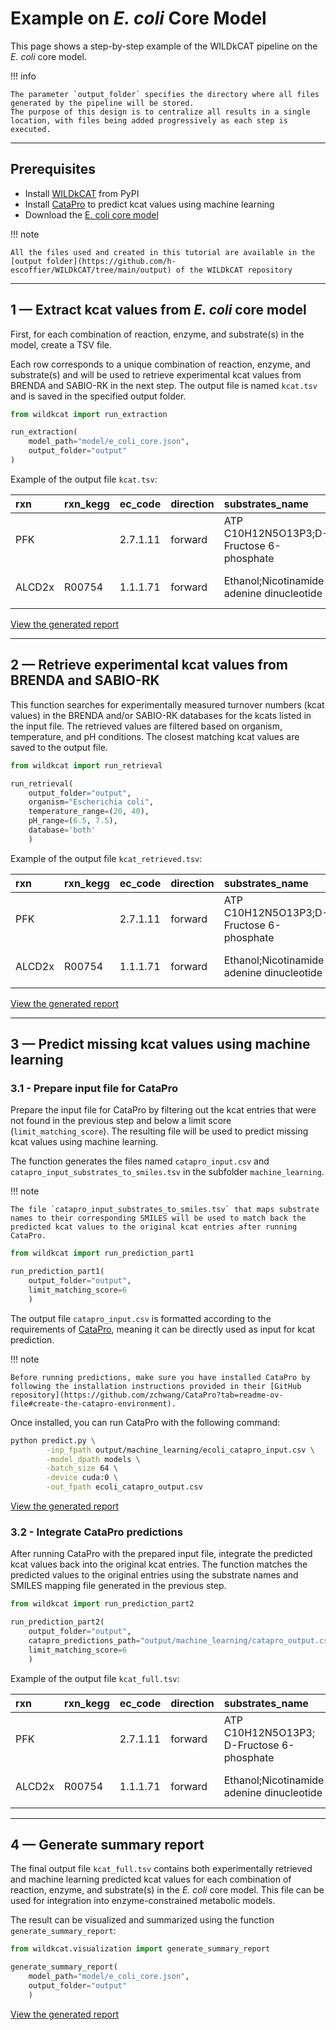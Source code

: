 # Example on _E. coli_ Core Model

This page shows a step-by-step example of the WILDkCAT pipeline on the _E. coli_ core model.

!!! info 

    The parameter `output_folder` specifies the directory where all files generated by the pipeline will be stored.  
    The purpose of this design is to centralize all results in a single location, with files being added progressively as each step is executed.  

---

## Prerequisites

- Install [WILDkCAT](../installation.md) from PyPI
- Install [CataPro](https://github.com/zchwang/CataPro) to predict kcat values using machine learning
- Download the [E. coli core model](http://bigg.ucsd.edu/static/models/e_coli_core.json)

!!! note 

    All the files used and created in this tutorial are available in the [output folder](https://github.com/h-escoffier/WILDkCAT/tree/main/output) of the WILDkCAT repository

---

## 1 — Extract kcat values from _E. coli_ core model

First, for each combination of reaction, enzyme, and substrate(s) in the model, create a TSV file. 

Each row corresponds to a unique combination of reaction, enzyme, and substrate(s) and will be used to retrieve experimental kcat values from BRENDA and SABIO-RK in the next step.
The output file is named `kcat.tsv` and is saved in the specified output folder.

```python
from wildkcat import run_extraction

run_extraction(
    model_path="model/e_coli_core.json",
    output_folder="output"
)
```

Example of the output file `kcat.tsv`:

| rxn | rxn_kegg | ec_code | direction | substrates_name | substrates_kegg | products_name | products_kegg | genes | uniprot | catalytic_enzyme | warning |
| :-- | :------- | :------ | :-------- | :-------------- | :-------------- | :------------ | :------------ | :---- | :------ | :--------------- | :------ |
| PFK |          | 2.7.1.11 | forward | ATP C10H12N5O13P3;D-Fructose 6-phosphate | C00002;C05345 | ADP C10H12N5O10P2;D-Fructose 1,6-bisphosphate;H+ | C00008;C00354;C00080 | b3916 | P0A796 | P0A796 |  |
| ALCD2x | R00754 | 1.1.1.71 | forward | Ethanol;Nicotinamide adenine dinucleotide | C00469;C00003 | Acetaldehyde;H+;Nicotinamide adenine dinucleotide - reduced | C00084;C00080;C00004 | b0356 | P25437 | P25437 |  |

[View the generated report](extract_ecoli_report.html)

---

## 2 — Retrieve experimental kcat values from BRENDA and SABIO-RK

This function searches for experimentally measured turnover numbers (kcat values) in the BRENDA and/or SABIO-RK databases for the kcats listed in the input file. 
The retrieved values are filtered based on organism, temperature, and pH conditions. The closest matching kcat values are saved to the output file.

```python
from wildkcat import run_retrieval

run_retrieval(
    output_folder="output",
    organism="Escherichia coli",
    temperature_range=(20, 40),
    pH_range=(6.5, 7.5),
    database='both'
    )
```

Example of the output file `kcat_retrieved.tsv`:

| rxn | rxn_kegg | ec_code | direction | substrates_name | substrates_kegg | products_name | products_kegg | genes | uniprot | catalytic_enzyme | warning | kcat | matching_score | kcat_substrate | kcat_organism | kcat_enzyme | kcat_temperature | kcat_ph | kcat_variant | kcat_db | kcat_id_percent | kcat_organism_score |
| :-- | :------- | :------ | :-------- | :-------------- | :-------------- | :------------ | :------------ | :---- | :------ | :--------------- | :------ | :--- | :------------- | :------------- | :------------ | :---------- | :--------------- | :------ | :----------- | :------ | :-------------- | :------------------ |
| PFK |          | 2.7.1.11 | forward | ATP C10H12N5O13P3;D-Fructose 6-phosphate | C00002;C05345 | ADP C10H12N5O10P2;D-Fructose 1,6-bisphosphate;H+ | C00008;C00354;C00080 | b3916 | P0A796 | P0A796 | |  0.016 | 1 | D-fructose 6-phosphate | Escherichia coli | P0A796 | 30.0 | 7.2 |  | brenda | 100.0 | 0.0 |
| ALCD2x | R00754 | 1.1.1.71 | forward | Ethanol;Nicotinamide adenine dinucleotide | C00469;C00003 | Acetaldehyde;H+;Nicotinamide adenine dinucleotide - reduced | C00084;C00080;C00004 | b0356 | P25437 |P25437 | | 13.9 | 7 | ethanol | Acinetobacter calcoaceticus |  |  |  |  | brenda |  | 4.0 |

[View the generated report](retrieve_ecoli_report.html)

---

## 3 — Predict missing kcat values using machine learning

### 3.1 - Prepare input file for CataPro

Prepare the input file for CataPro by filtering out the kcat entries that were not found in the previous step and below a limit score (`limit_matching_score`). The resulting file will be used to predict missing kcat values using machine learning.

The function generates the files named `catapro_input.csv` and `catapro_input_substrates_to_smiles.tsv` in the subfolder `machine_learning`. 

!!! note

    The file `catapro_input_substrates_to_smiles.tsv` that maps substrate names to their corresponding SMILES will be used to match back the predicted kcat values to the original kcat entries after running CataPro.


```python
from wildkcat import run_prediction_part1

run_prediction_part1(
    output_folder="output",
    limit_matching_score=6
    )
```

The output file `catapro_input.csv` is formatted according to the requirements of [CataPro](https://github.com/zchwang/CataPro), meaning it can be directly used as input for kcat prediction.

!!! note 

    Before running predictions, make sure you have installed CataPro by following the installation instructions provided in their [GitHub repository](https://github.com/zchwang/CataPro?tab=readme-ov-file#create-the-catapro-environment).

Once installed, you can run CataPro with the following command:

```bash 
python predict.py \
        -inp_fpath output/machine_learning/ecoli_catapro_input.csv \
        -model_dpath models \
        -batch_size 64 \
        -device cuda:0 \
        -out_fpath ecoli_catapro_output.csv
```

[View the generated report](predict_ecoli_report.html)


### 3.2 - Integrate CataPro predictions

After running CataPro with the prepared input file, integrate the predicted kcat values back into the original kcat entries. The function matches the predicted values to the original entries using the substrate names and SMILES mapping file generated in the previous step.

```python
from wildkcat import run_prediction_part2

run_prediction_part2(
    output_folder="output", 
    catapro_predictions_path="output/machine_learning/catapro_output.csv", 
    limit_matching_score=6
    )
```

Example of the output file `kcat_full.tsv`:

| rxn | rxn_kegg | ec_code  | direction | substrates_name | substrates_kegg  | products_name | products_kegg | genes | uniprot | catalytic_enzyme | warning | kcat | db | matching_score | kcat_substrate | kcat_organism | kcat_enzyme | kcat_temperature | kcat_ph | kcat_variant | kcat_id_percent |
| :-- | :------- | :------- | :-------- | :-------------- | :--------------- | :------------ | :-------------| :---- | :------ | :--------------- | :------ | :--- | :- | :------------- | :------------- | :------------ | :---------- | :--------------- | :------ | :----------- | :-------------- |
| PFK |          | 2.7.1.11 | forward   | ATP C10H12N5O13P3; D-Fructose 6-phosphate | C00002; C05345 | ADP C10H12N5O10P2; D-Fructose 1,6-bisphosphate; H+ | C00008; C00354; C00080 | b3916 | P0A796 | P0A796 | | 0.016 | brenda  | 1 | D-fructose 6-phosphate | Escherichia coli | P0A796 | 30.0 | 7.2 |  | 100.0 |
| ALCD2x | R00754 | 1.1.1.71 | forward | Ethanol;Nicotinamide adenine dinucleotide | C00469;C00003 | Acetaldehyde;H+;Nicotinamide adenine dinucleotide - reduced | C00084;C00080;C00004 | b0356 | P25437 | P25437| | 16.0905 | catapro |  |  |  |  |  |  |  |  |

---

## 4 — Generate summary report

The final output file `kcat_full.tsv` contains both experimentally retrieved and machine learning predicted kcat values for each combination of reaction, enzyme, and substrate(s) in the _E. coli_ core model. This file can be used for integration into enzyme-constrained metabolic models.

The result can be visualized and summarized using the function `generate_summary_report`: 

```python
from wildkcat.visualization import generate_summary_report

generate_summary_report(
    model_path="model/e_coli_core.json", 
    output_folder="output"
    )
```

[View the generated report](general_ecoli_report.html)
